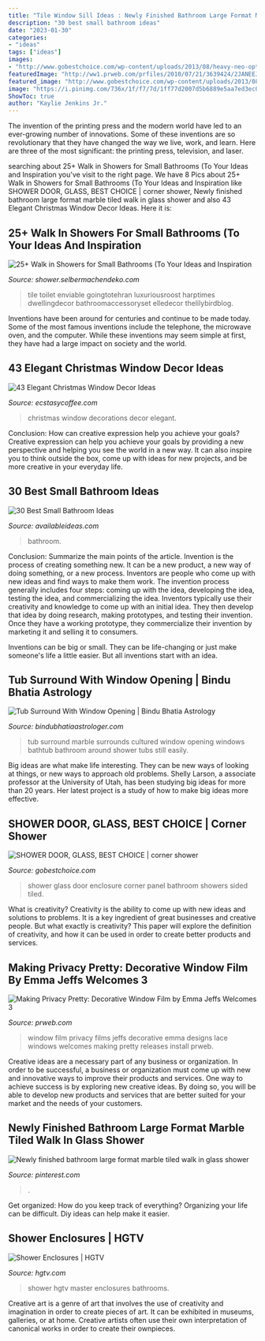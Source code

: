 ```yaml
---
title: "Tile Window Sill Ideas : Newly Finished Bathroom Large Format Marble Tiled Walk In Glass Shower"
description: "30 best small bathroom ideas"
date: "2023-01-30"
categories:
- "ideas"
tags: ["ideas"]
images:
- "http://www.gobestchoice.com/wp-content/uploads/2013/08/heavy-neo-opt-06.jpg"
featuredImage: "http://ww1.prweb.com/prfiles/2010/07/21/3639424/2JANEEJROSEinterior.jpg"
featured_image: "http://www.gobestchoice.com/wp-content/uploads/2013/08/heavy-neo-opt-06.jpg"
image: "https://i.pinimg.com/736x/1f/f7/7d/1ff77d2007d5b6889e5aa7ed3ec0a3ab.jpg"
ShowToc: true
author: "Kaylie Jenkins Jr."
---
```



The invention of the printing press and the modern world have led to an ever-growing number of innovations. Some of these inventions are so revolutionary that they have changed the way we live, work, and learn. Here are three of the most significant: the printing press, television, and laser.

	

		
searching about 25+ Walk in Showers for Small Bathrooms (To Your Ideas and Inspiration you've visit to the right page. We have 8 Pics about 25+ Walk in Showers for Small Bathrooms (To Your Ideas and Inspiration like SHOWER DOOR, GLASS, BEST CHOICE | corner shower, Newly finished bathroom large format marble tiled walk in glass shower and also 43 Elegant Christmas Window Decor Ideas. Here it is:
		
    
## 25+ Walk In Showers For Small Bathrooms (To Your Ideas And Inspiration

<img loading=lazy src="http://shower.selbermachendeko.com/wp-content/uploads/2019/07/20-Enviable-Walk-In-Showers-2019.jpg" onerror="this.onerror=null;this.src='https://tse4.mm.bing.net/th?id=OIP.sx92lEZS8wvw16MyNxUdbAHaMd&amp;pid=15.1';" alt="25+ Walk in Showers for Small Bathrooms (To Your Ideas and Inspiration">

_Source: shower.selbermachendeko.com_

>tile toilet enviable goingtotehran luxuriousroost harptimes dwellingdecor bathroomaccessoryset elledecor thelilybirdblog. 

	

Inventions have been around for centuries and continue to be made today. Some of the most famous inventions include the telephone, the microwave oven, and the computer. While these inventions may seem simple at first, they have had a large impact on society and the world.

    
## 43 Elegant Christmas Window Decor Ideas

<img loading=lazy src="https://i0.wp.com/www.ecstasycoffee.com/wp-content/uploads/2016/10/Christmas-Window-Decorations-Ideas-13.jpg" onerror="this.onerror=null;this.src='https://tse1.mm.bing.net/th?id=OIP.j0UA7c6rBaZDo4BUqm8d1gHaLH&amp;pid=15.1';" alt="43 Elegant Christmas Window Decor Ideas">

_Source: ecstasycoffee.com_

>christmas window decorations decor elegant. 

	

Conclusion: How can creative expression help you achieve your goals?
Creative expression can help you achieve your goals by providing a new perspective and helping you see the world in a new way. It can also inspire you to think outside the box, come up with ideas for new projects, and be more creative in your everyday life.

    
## 30 Best Small Bathroom Ideas

<img loading=lazy src="http://availableideas.com/wp-content/uploads/2015/08/amazing-small-bathroom-ideas-as-amazing-small-bathroom-ideas_some-various-catchy_Home-Design-Appearance-4.jpg" onerror="this.onerror=null;this.src='https://tse4.mm.bing.net/th?id=OIP.HJPC-0bLc1gqz_nTBO0L4wHaJ4&amp;pid=15.1';" alt="30 Best Small Bathroom Ideas">

_Source: availableideas.com_

>bathroom. 

	

Conclusion: Summarize the main points of the article.
Invention is the process of creating something new. It can be a new product, a new way of doing something, or a new process. Inventors are people who come up with new ideas and find ways to make them work.
The invention process generally includes four steps: coming up with the idea, developing the idea, testing the idea, and commercializing the idea. Inventors typically use their creativity and knowledge to come up with an initial idea. They then develop that idea by doing research, making prototypes, and testing their invention. Once they have a working prototype, they commercialize their invention by marketing it and selling it to consumers.

Inventions can be big or small. They can be life-changing or just make someone's life a little easier. But all inventions start with an idea.

    
## Tub Surround With Window Opening | Bindu Bhatia Astrology

<img loading=lazy src="https://i.pinimg.com/736x/ec/6a/63/ec6a63dbcc98e05681ed66747ccaa159--tub-surround-and-still.jpg" onerror="this.onerror=null;this.src='https://tse1.mm.bing.net/th?id=OIP.7eB1JqtJdQFAdHR4bLR65gHaJ4&amp;pid=15.1';" alt="Tub Surround With Window Opening | Bindu Bhatia Astrology">

_Source: bindubhatiaastrologer.com_

>tub surround marble surrounds cultured window opening windows bathtub bathroom around shower tubs still easily. 

	

Big ideas are what make life interesting. They can be new ways of looking at things, or new ways to approach old problems. Shelly Larson, a associate professor at the University of Utah, has been studying big ideas for more than 20 years. Her latest project is a study of how to make big ideas more effective.

    
## SHOWER DOOR, GLASS, BEST CHOICE | Corner Shower

<img loading=lazy src="http://www.gobestchoice.com/wp-content/uploads/2013/08/heavy-neo-opt-06.jpg" onerror="this.onerror=null;this.src='https://tse4.mm.bing.net/th?id=OIP.Ikt3rTL-WG0vfX7SDk60lgHaKO&amp;pid=15.1';" alt="SHOWER DOOR, GLASS, BEST CHOICE | corner shower">

_Source: gobestchoice.com_

>shower glass door enclosure corner panel bathroom showers sided tiled. 

	

What is creativity?
Creativity is the ability to come up with new ideas and solutions to problems. It is a key ingredient of great businesses and creative people. But what exactly is creativity? This paper will explore the definition of creativity, and how it can be used in order to create better products and services.

    
## Making Privacy Pretty: Decorative Window Film By Emma Jeffs Welcomes 3

<img loading=lazy src="http://ww1.prweb.com/prfiles/2010/07/21/3639424/2JANEEJROSEinterior.jpg" onerror="this.onerror=null;this.src='https://tse3.mm.bing.net/th?id=OIP.6L3andC_s_1C5p-DFpEAlgHaHa&amp;pid=15.1';" alt="Making Privacy Pretty: Decorative Window Film by Emma Jeffs Welcomes 3">

_Source: prweb.com_

>window film privacy films jeffs decorative emma designs lace windows welcomes making pretty releases install prweb. 

	

Creative ideas are a necessary part of any business or organization. In order to be successful, a business or organization must come up with new and innovative ways to improve their products and services. One way to achieve success is by exploring new creative ideas. By doing so, you will be able to develop new products and services that are better suited for your market and the needs of your customers.

    
## Newly Finished Bathroom Large Format Marble Tiled Walk In Glass Shower

<img loading=lazy src="https://i.pinimg.com/736x/1f/f7/7d/1ff77d2007d5b6889e5aa7ed3ec0a3ab.jpg" onerror="this.onerror=null;this.src='https://tse1.mm.bing.net/th?id=OIP.hPtRF3zJv4wfqCxgIBHV4gHaJ4&amp;pid=15.1';" alt="Newly finished bathroom large format marble tiled walk in glass shower">

_Source: pinterest.com_

>. 

	

Get organized: How do you keep track of everything?
Organizing your life can be difficult. Diy ideas can help make it easier.

    
## Shower Enclosures | HGTV

<img loading=lazy src="http://hgtvhome.sndimg.com/content/dam/images/hgtv/fullset/2010/2/24/1/DP_Dennis-master-shower_s3x4.jpg.rend.hgtvcom.616.822.suffix/1400946339789.jpeg" onerror="this.onerror=null;this.src='https://tse2.mm.bing.net/th?id=OIP.OWmvq10bmkVPsjga1IvEYgHaJ4&amp;pid=15.1';" alt="Shower Enclosures | HGTV">

_Source: hgtv.com_

>shower hgtv master enclosures bathrooms. 

	

Creative art is a genre of art that involves the use of creativity and imagination in order to create pieces of art. It can be exhibited in museums, galleries, or at home. Creative artists often use their own interpretation of canonical works in order to create their ownpieces.

